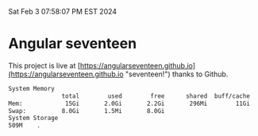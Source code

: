 Sat Feb  3 07:58:07 PM EST 2024

# Angular seventeen


This project is live at [https://angularseventeen.github.io](https://angularseventeen.github.io "seventeen!") thanks to Github.

```bash
System Memory
               total        used        free      shared  buff/cache   available
Mem:            15Gi       2.0Gi       2.2Gi       296Mi        11Gi        13Gi
Swap:          8.0Gi       1.5Mi       8.0Gi
System Storage
509M	.
```
```bash
